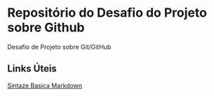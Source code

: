 # Repositório do Desafio do Projeto sobre Github
Desafio de Projeto sobre Git/GitHub

## Links Úteis
[Sintaze Basica Markdown](https://www.markdownguide.org/basic-syntax/)

